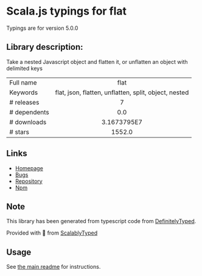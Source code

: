 
# Scala.js typings for flat

Typings are for version 5.0.0

## Library description:
Take a nested Javascript object and flatten it, or unflatten an object with delimited keys

|                    |                 |
| ------------------ | :-------------: |
| Full name          | flat |
| Keywords           | flat, json, flatten, unflatten, split, object, nested |
| # releases         | 7 |
| # dependents       | 0.0 |
| # downloads        | 3.1673795E7 |
| # stars            | 1552.0 |

## Links
- [Homepage](https://github.com/hughsk/flat)
- [Bugs](https://github.com/hughsk/flat/issues)
- [Repository](https://github.com/hughsk/flat)
- [Npm](https://www.npmjs.com/package/flat)
    


## Note
This library has been generated from typescript code from [DefinitelyTyped](https://definitelytyped.org).

Provided with :purple_heart: from [ScalablyTyped](https://github.com/oyvindberg/ScalablyTyped)

## Usage
See [the main readme](../../readme.md) for instructions.


